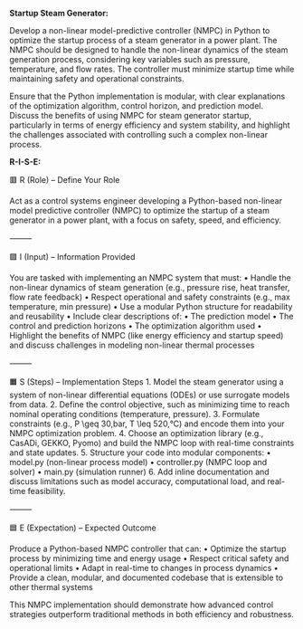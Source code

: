 **Startup Steam Generator:**

Develop a non-linear model-predictive controller (NMPC) in Python to optimize the startup process of a steam generator in a power plant. The NMPC should be designed to handle the non-linear dynamics of the steam generation process, considering key variables such as pressure, temperature, and flow rates. The controller must minimize startup time while maintaining safety and operational constraints.

Ensure that the Python implementation is modular, with clear explanations of the optimization algorithm, control horizon, and prediction model. Discuss the benefits of using NMPC for steam generator startup, particularly in terms of energy efficiency and system stability, and highlight the challenges associated with controlling such a complex non-linear process.

**R-I-S-E:**

🟥 R (Role) – Define Your Role

Act as a control systems engineer developing a Python-based non-linear model predictive controller (NMPC) to optimize the startup of a steam generator in a power plant, with a focus on safety, speed, and efficiency.

⸻

🟩 I (Input) – Information Provided

You are tasked with implementing an NMPC system that must:
	•	Handle the non-linear dynamics of steam generation (e.g., pressure rise, heat transfer, flow rate feedback)
	•	Respect operational and safety constraints (e.g., max temperature, min pressure)
	•	Use a modular Python structure for readability and reusability
	•	Include clear descriptions of:
	•	The prediction model
	•	The control and prediction horizons
	•	The optimization algorithm used
	•	Highlight the benefits of NMPC (like energy efficiency and startup speed) and discuss challenges in modeling non-linear thermal processes

⸻

🟧 S (Steps) – Implementation Steps
	1.	Model the steam generator using a system of non-linear differential equations (ODEs) or use surrogate models from data.
	2.	Define the control objective, such as minimizing time to reach nominal operating conditions (temperature, pressure).
	3.	Formulate constraints (e.g., P \geq 30\,bar, T \leq 520\,°C) and encode them into your NMPC optimization problem.
	4.	Choose an optimization library (e.g., CasADi, GEKKO, Pyomo) and build the NMPC loop with real-time constraints and state updates.
	5.	Structure your code into modular components:
	•	model.py (non-linear process model)
	•	controller.py (NMPC loop and solver)
	•	main.py (simulation runner)
	6.	Add inline documentation and discuss limitations such as model accuracy, computational load, and real-time feasibility.

⸻

🟦 E (Expectation) – Expected Outcome

Produce a Python-based NMPC controller that can:
	•	Optimize the startup process by minimizing time and energy usage
	•	Respect critical safety and operational limits
	•	Adapt in real-time to changes in process dynamics
	•	Provide a clean, modular, and documented codebase that is extensible to other thermal systems

This NMPC implementation should demonstrate how advanced control strategies outperform traditional methods in both efficiency and robustness.

